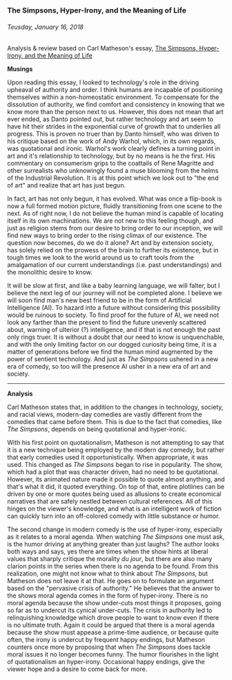 ### The Simpsons, Hyper-Irony, and the Meaning of Life
###### Teusday, January 16, 2018


Analysis & review based on Carl Matheson's essay, [The Simpsons, Hyper-Irony, and the Meaning of Life](http://www.simpsonsarchive.com/other/special/philosophy.html "The Simpsons, Hyper-Irony, and the Meaning of Life")

**Musings**

Upon reading this essay, I looked to technology's role in the driving upheaval of authority and order. I think humans are incapable of positioning themselves within a non-homeostatic environment. To compensate for the dissolution of authority, we find comfort and consistency in knowing that we know more than the person next to us. However, this does not mean that art ever ended, as Danto pointed out, but rather technology and art seem to have hit their strides in the exponential curve of growth that to underlies all progress. This is proven no truer than by Danto himself, who was driven to his critique based on the work of Andy Warhol, which, in its own regards, was quotational and ironic. Warhol's work clearly defines a turning point in art and it's relationship to technology, but by no means is he the first. His commentary on consumerism grips to the coattails of Rene Magritte and other surrealists who unknowingly found a muse blooming from the helms of the Industrial Revolution. It is at this point which we look out to "the end of art" and realize that art has just begun.

In fact, art has not only begun, it has evolved. What was once a flip-book is now a full formed motion picture, fluidly transitioning from one scene to the next. As of right now, I do not believe the human mind is capable of locating itself in its own machinations. We are not new to this feeling though, and just as religion stems from our desire to bring order to our inception, we will find new ways to bring order to the rising climax of our existence. The question now becomes, do we do it alone? Art and by extension society, has solely relied on the prowess of the brain to further its existence, but in tough times we look to the world around us to craft tools from the amalgamation of our current understandings (i.e. past understandings) and the monolithic desire to know.

It will be slow at first, and like a baby learning language, we will falter, but I believe the next leg of our journey will not be completed alone. I believe we will soon find man's new best friend to be in the form of Artificial Intelligence (AI). To hazard into a future without considering this possibility would be ruinous to society. To find proof for the future of AI, we need not look any farther than the present to find the future unevenly scattered about, warning of ulterior (?) intelligence, and if that is not enough the past only rings truer. It is without a doubt that our need to know is unquenchable, and with the only limiting factor on our dogged curiosity being time, it is a matter of generations before we find the human mind augmented by the power of sentient technology. And just as *The Simpsons* ushered in a new era of comedy, so too will the presence AI usher in a new era of art and society.

---

**Analysis**

Carl Matheson states that, in addition to the changes in technology, society, and racial views, modern-day comedies are vastly different from the comedies that came before them. This is due to the fact that comedies, like *The Simpsons*, depends on being quotational and hyper-ironic.

With his first point on quotationalism, Matheson is not attempting to say that it is a new technique being employed by the modern day comedy, but rather that early comedies used it opportunistically. When appropriate, it was used. This changed as *The Simpsons* began to rise in popularity. The show, which had a plot that was character driven, had no need to be quotational. However, its animated nature made it possible to quote almost anything, and that's what it did, it quoted everything. On top of that, entire plotlines can be driven by one or more quotes being used as allusions to create economical narratives that are safely nestled between cultural references. All of this hinges on the viewer's knowledge, and what is an intelligent work of fiction can quickly turn into an off-colored comedy with little substance or humor.

The second change in modern comedy is the use of hyper-irony, especially as it relates to a moral agenda. When watching *The Simpsons* one must ask, is the humor driving at anything greater than just laughs? The author looks both ways and says, yes there are times when the show hints at liberal values that sharply critique the morality *du jour*, but there are also many clarion points in the series when there is no agenda to be found. From this realization, one might not know what to think about *The Simpsons*, but Matheson does not leave it at that. He goes on to formulate an argument based on the "pervasive crisis of authority." He believes that the answer to the shows moral agenda comes in the form of hyper-irony. There is no moral agenda because the show under-cuts most things it proposes, going so far as to undercut its cynical under-cuts. The crisis in authority led to relinquishing knowledge which drove people to want to know even if there is no ultimate truth. Again it could be argued that there is a moral agenda because the show must appease a prime-time audience, or because quite often, the irony is undercut by frequent happy endings, but Matheson counters once more by proposing that when *The Simpsons* does tackle moral issues it no longer becomes funny. The humor flourishes in the light of quotationalism an hyper-irony. Occasional happy endings, give the viewer hope and a desire to come back for more.
